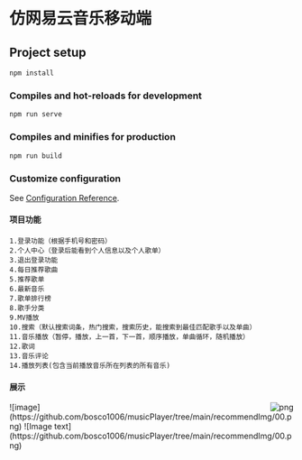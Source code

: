 # 仿网易云音乐移动端

## Project setup
```
npm install
```

### Compiles and hot-reloads for development
```
npm run serve
```

### Compiles and minifies for production
```
npm run build
```

### Customize configuration
See [Configuration Reference](https://cli.vuejs.org/config/).


#### 项目功能
```
1.登录功能（根据手机号和密码）
2.个人中心（登录后能看到个人信息以及个人歌单）
3.退出登录功能
4.每日推荐歌曲
5.推荐歌单
6.最新音乐
7.歌单排行榜
8.歌手分类
9.MV播放
10.搜索（默认搜索词条，热门搜索，搜索历史，能搜索到最佳匹配歌手以及单曲）
11.音乐播放（暂停，播放，上一首，下一首，顺序播放，单曲循环，随机播放）
12.歌词
13.音乐评论
14.播放列表(包含当前播放音乐所在列表的所有音乐)
```

#### 展示

<img align="right" alt="png" src="https://github.com/bosco1006/musicPlayer/tree/main/recommendImg/00.png" />
![image](https://github.com/bosco1006/musicPlayer/tree/main/recommendImg/00.png)
![Image text](https://github.com/bosco1006/musicPlayer/tree/main/recommendImg/00.png)

